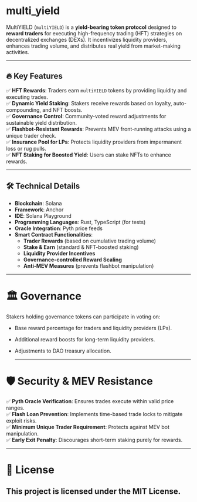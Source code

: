 # multi_yield

MultiYIELD (`multiYIELD`) is a **yield-bearing token protocol** designed to **reward traders** for executing high-frequency trading (HFT) strategies on decentralized exchanges (DEXs). It incentivizes liquidity providers, enhances trading volume, and distributes real yield from market-making activities.

---

## 🔥 **Key Features**
✅ **HFT Rewards**: Traders earn `multiYIELD` tokens by providing liquidity and executing trades.  
✅ **Dynamic Yield Staking**: Stakers receive rewards based on loyalty, auto-compounding, and NFT boosts.  
✅ **Governance Control**: Community-voted reward adjustments for sustainable yield distribution.  
✅ **Flashbot-Resistant Rewards**: Prevents MEV front-running attacks using a unique trader check.  
✅ **Insurance Pool for LPs**: Protects liquidity providers from impermanent loss or rug pulls.  
✅ **NFT Staking for Boosted Yield**: Users can stake NFTs to enhance rewards.  

---

## 🛠 **Technical Details**
- **Blockchain**: Solana  
- **Framework**: Anchor
- **IDE**: Solana Playground 
- **Programming Languages**: Rust, TypeScript (for tests)  
- **Oracle Integration**: Pyth price feeds  
- **Smart Contract Functionalities**:
  - **Trader Rewards** (based on cumulative trading volume)
  - **Stake & Earn** (standard & NFT-boosted staking)
  - **Liquidity Provider Incentives**
  - **Governance-controlled Reward Scaling**
  - **Anti-MEV Measures** (prevents flashbot manipulation)

---

# 🏛 Governance  
Stakers holding governance tokens can participate in voting on:  
- Base reward percentage for traders and liquidity providers (LPs).  
- Additional reward boosts for long-term liquidity providers.  
- Adjustments to DAO treasury allocation.

  ---
  
# 🛡 Security & MEV Resistance  
✅ **Pyth Oracle Verification**: Ensures trades execute within valid price ranges.  
✅ **Flash Loan Prevention**: Implements time-based trade locks to mitigate exploit risks.  
✅ **Minimum Unique Trader Requirement**: Protects against MEV bot manipulation.  
✅ **Early Exit Penalty**: Discourages short-term staking purely for rewards.  

---

 # 📜 License
This project is licensed under the MIT License.
---

